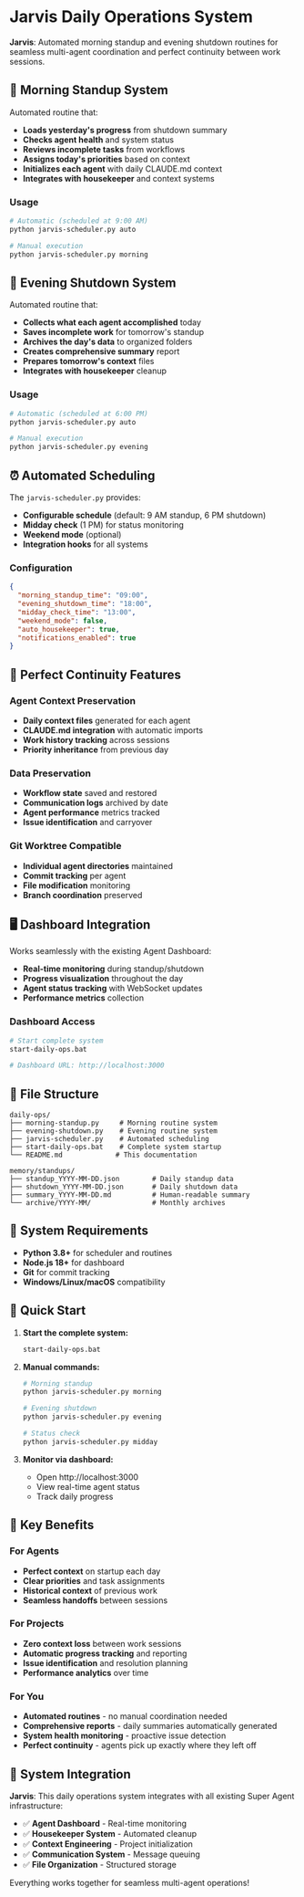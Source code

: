 # Jarvis Daily Operations System

**Jarvis**: Automated morning standup and evening shutdown routines for seamless multi-agent coordination and perfect continuity between work sessions.

## 🌅 Morning Standup System

Automated routine that:
- **Loads yesterday's progress** from shutdown summary
- **Checks agent health** and system status  
- **Reviews incomplete tasks** from workflows
- **Assigns today's priorities** based on context
- **Initializes each agent** with daily CLAUDE.md context
- **Integrates with housekeeper** and context systems

### Usage
```bash
# Automatic (scheduled at 9:00 AM)
python jarvis-scheduler.py auto

# Manual execution
python jarvis-scheduler.py morning
```

## 🌆 Evening Shutdown System

Automated routine that:
- **Collects what each agent accomplished** today
- **Saves incomplete work** for tomorrow's standup
- **Archives the day's data** to organized folders
- **Creates comprehensive summary** report
- **Prepares tomorrow's context** files
- **Integrates with housekeeper** cleanup

### Usage
```bash
# Automatic (scheduled at 6:00 PM)
python jarvis-scheduler.py auto

# Manual execution
python jarvis-scheduler.py evening
```

## ⏰ Automated Scheduling

The `jarvis-scheduler.py` provides:
- **Configurable schedule** (default: 9 AM standup, 6 PM shutdown)
- **Midday check** (1 PM) for status monitoring
- **Weekend mode** (optional)
- **Integration hooks** for all systems

### Configuration
```json
{
  "morning_standup_time": "09:00",
  "evening_shutdown_time": "18:00", 
  "midday_check_time": "13:00",
  "weekend_mode": false,
  "auto_housekeeper": true,
  "notifications_enabled": true
}
```

## 🔄 Perfect Continuity Features

### Agent Context Preservation
- **Daily context files** generated for each agent
- **CLAUDE.md integration** with automatic imports
- **Work history tracking** across sessions
- **Priority inheritance** from previous day

### Data Preservation
- **Workflow state** saved and restored
- **Communication logs** archived by date
- **Agent performance** metrics tracked
- **Issue identification** and carryover

### Git Worktree Compatible
- **Individual agent directories** maintained
- **Commit tracking** per agent
- **File modification** monitoring
- **Branch coordination** preserved

## 🖥️ Dashboard Integration

Works seamlessly with the existing Agent Dashboard:
- **Real-time monitoring** during standup/shutdown
- **Progress visualization** throughout the day
- **Agent status tracking** with WebSocket updates
- **Performance metrics** collection

### Dashboard Access
```bash
# Start complete system
start-daily-ops.bat

# Dashboard URL: http://localhost:3000
```

## 📁 File Structure

```
daily-ops/
├── morning-standup.py     # Morning routine system
├── evening-shutdown.py    # Evening routine system  
├── jarvis-scheduler.py    # Automated scheduling
├── start-daily-ops.bat    # Complete system startup
└── README.md             # This documentation

memory/standups/
├── standup_YYYY-MM-DD.json        # Daily standup data
├── shutdown_YYYY-MM-DD.json       # Daily shutdown data
├── summary_YYYY-MM-DD.md          # Human-readable summary
└── archive/YYYY-MM/               # Monthly archives
```

## 🔧 System Requirements

- **Python 3.8+** for scheduler and routines
- **Node.js 18+** for dashboard
- **Git** for commit tracking
- **Windows/Linux/macOS** compatibility

## 🚀 Quick Start

1. **Start the complete system:**
   ```bash
   start-daily-ops.bat
   ```

2. **Manual commands:**
   ```bash
   # Morning standup
   python jarvis-scheduler.py morning
   
   # Evening shutdown  
   python jarvis-scheduler.py evening
   
   # Status check
   python jarvis-scheduler.py midday
   ```

3. **Monitor via dashboard:**
   - Open http://localhost:3000
   - View real-time agent status
   - Track daily progress

## 🎯 Key Benefits

### For Agents
- **Perfect context** on startup each day
- **Clear priorities** and task assignments
- **Historical context** of previous work
- **Seamless handoffs** between sessions

### For Projects  
- **Zero context loss** between work sessions
- **Automatic progress tracking** and reporting
- **Issue identification** and resolution planning
- **Performance analytics** over time

### For You
- **Automated routines** - no manual coordination needed
- **Comprehensive reports** - daily summaries automatically generated
- **System health monitoring** - proactive issue detection
- **Perfect continuity** - agents pick up exactly where they left off

## 🔗 System Integration

**Jarvis**: This daily operations system integrates with all existing Super Agent infrastructure:

- ✅ **Agent Dashboard** - Real-time monitoring
- ✅ **Housekeeper System** - Automated cleanup  
- ✅ **Context Engineering** - Project initialization
- ✅ **Communication System** - Message queuing
- ✅ **File Organization** - Structured storage

Everything works together for seamless multi-agent operations!